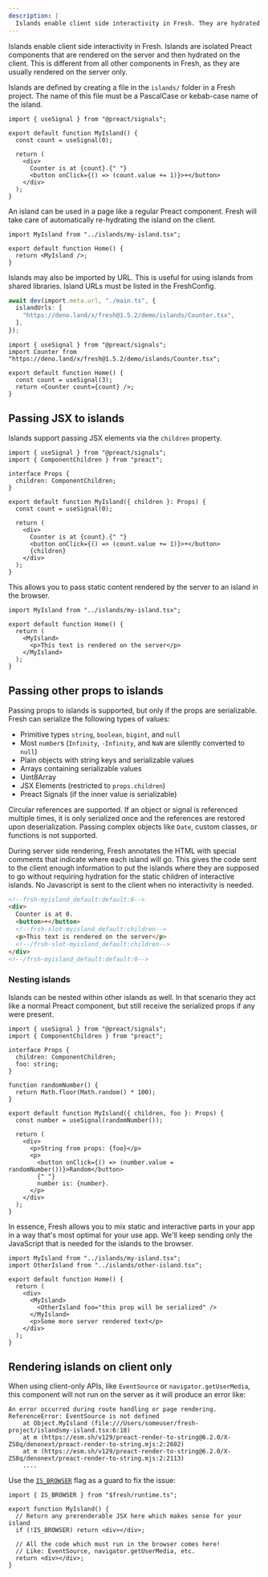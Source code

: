```yaml
---
description: |
  Islands enable client side interactivity in Fresh. They are hydrated on the client in addition to being rendered on the server.
---
```


Islands enable client side interactivity in Fresh. Islands are isolated Preact
components that are rendered on the server and then hydrated on the client. This
is different from all other components in Fresh, as they are usually rendered on
the server only.

Islands are defined by creating a file in the `islands/` folder in a Fresh
project. The name of this file must be a PascalCase or kebab-case name of the
island.

```tsx islands/my-island.tsx
import { useSignal } from "@preact/signals";

export default function MyIsland() {
  const count = useSignal(0);

  return (
    <div>
      Counter is at {count}.{" "}
      <button onClick={() => (count.value += 1)}>+</button>
    </div>
  );
}
```

An island can be used in a page like a regular Preact component. Fresh will take
care of automatically re-hydrating the island on the client.

```tsx route/index.tsx
import MyIsland from "../islands/my-island.tsx";

export default function Home() {
  return <MyIsland />;
}
```

Islands may also be imported by URL. This is useful for using islands from
shared libraries. Island URLs must be listed in the FreshConfig.

```ts dev.ts
await dev(import.meta.url, "./main.ts", {
  islandUrls: [
    "https://deno.land/x/fresh@1.5.2/demo/islands/Counter.tsx",
  ],
});
```

```tsx route/index.tsx
import { useSignal } from "@preact/signals";
import Counter from "https://deno.land/x/fresh@1.5.2/demo/islands/Counter.tsx";

export default function Home() {
  const count = useSignal(3);
  return <Counter count={count} />;
}
```

## Passing JSX to islands

Islands support passing JSX elements via the `children` property.

```tsx islands/my-island.tsx
import { useSignal } from "@preact/signals";
import { ComponentChildren } from "preact";

interface Props {
  children: ComponentChildren;
}

export default function MyIsland({ children }: Props) {
  const count = useSignal(0);

  return (
    <div>
      Counter is at {count}.{" "}
      <button onClick={() => (count.value += 1)}>+</button>
      {children}
    </div>
  );
}
```

This allows you to pass static content rendered by the server to an island in
the browser.

```tsx routes/index.tsx
import MyIsland from "../islands/my-island.tsx";

export default function Home() {
  return (
    <MyIsland>
      <p>This text is rendered on the server</p>
    </MyIsland>
  );
}
```

## Passing other props to islands

Passing props to islands is supported, but only if the props are serializable.
Fresh can serialize the following types of values:

- Primitive types `string`, `boolean`, `bigint`, and `null`
- Most `number`s (`Infinity`, `-Infinity`, and `NaN` are silently converted to
  `null`)
- Plain objects with string keys and serializable values
- Arrays containing serializable values
- Uint8Array
- JSX Elements (restricted to `props.children`)
- Preact Signals (if the inner value is serializable)

Circular references are supported. If an object or signal is referenced multiple
times, it is only serialized once and the references are restored upon
deserialization. Passing complex objects like `Date`, custom classes, or
functions is not supported.

During server side rendering, Fresh annotates the HTML with special comments
that indicate where each island will go. This gives the code sent to the client
enough information to put the islands where they are supposed to go without
requiring hydration for the static children of interactive islands. No
Javascript is sent to the client when no interactivity is needed.

```html
<!--frsh-myisland_default:default:0-->
<div>
  Counter is at 0.
  <button>+</button>
  <!--frsh-slot-myisland_default:children-->
  <p>This text is rendered on the server</p>
  <!--/frsh-slot-myisland_default:children-->
</div>
<!--/frsh-myisland_default:default:0-->
```

### Nesting islands

Islands can be nested within other islands as well. In that scenario they act
like a normal Preact component, but still receive the serialized props if any
were present.

```tsx islands/other-island.tsx
import { useSignal } from "@preact/signals";
import { ComponentChildren } from "preact";

interface Props {
  children: ComponentChildren;
  foo: string;
}

function randomNumber() {
  return Math.floor(Math.random() * 100);
}

export default function MyIsland({ children, foo }: Props) {
  const number = useSignal(randomNumber());

  return (
    <div>
      <p>String from props: {foo}</p>
      <p>
        <button onClick={() => (number.value = randomNumber())}>Random</button>
        {" "}
        number is: {number}.
      </p>
    </div>
  );
}
```

In essence, Fresh allows you to mix static and interactive parts in your app in
a way that's most optimal for your use app. We'll keep sending only the
JavaScript that is needed for the islands to the browser.

```tsx route/index.tsx
import MyIsland from "../islands/my-island.tsx";
import OtherIsland from "../islands/other-island.tsx";

export default function Home() {
  return (
    <div>
      <MyIsland>
        <OtherIsland foo="this prop will be serialized" />
      </MyIsland>
      <p>Some more server rendered text</p>
    </div>
  );
}
```

## Rendering islands on client only

When using client-only APIs, like `EventSource` or `navigator.getUserMedia`,
this component will not run on the server as it will produce an error like:

```
An error occurred during route handling or page rendering. ReferenceError: EventSource is not defined
    at Object.MyIsland (file:///Users/someuser/fresh-project/islandsmy-island.tsx:6:18)
    at m (https://esm.sh/v129/preact-render-to-string@6.2.0/X-ZS8q/denonext/preact-render-to-string.mjs:2:2602)
    at m (https://esm.sh/v129/preact-render-to-string@6.2.0/X-ZS8q/denonext/preact-render-to-string.mjs:2:2113)
    ....
```

Use the [`IS_BROWSER`](https://deno.land/x/fresh/runtime.ts?doc=&s=IS_BROWSER)
flag as a guard to fix the issue:

```tsx islands/my-island.tsx
import { IS_BROWSER } from "$fresh/runtime.ts";

export function MyIsland() {
  // Return any prerenderable JSX here which makes sense for your island
  if (!IS_BROWSER) return <div></div>;

  // All the code which must run in the browser comes here!
  // Like: EventSource, navigator.getUserMedia, etc.
  return <div></div>;
}
```
